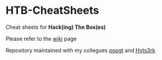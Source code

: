# HTB-CheatSheets
Cheat sheets for **Hack(ing) The Box(es)**

Please refer to the [wiki](https://github.com/lorenzoinvidia/HTB-CheatSheets/wiki) page

Repository maintained with my collegues [pspgt](https://github.com/pspgt) and [Hvts3rk](https://github.com/Hvts3rk)
